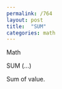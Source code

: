 ```yaml
---
permalink: /764
layout: post
title:  "SUM"
categories: math
---
```

Math

SUM (...)

Sum of value.


